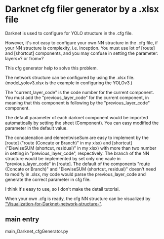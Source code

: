 # Darknet cfg filer generator by a .xlsx file

Darknet is used to configure for YOLO structure in the .cfg file.

However, it's not easy to configure your own NN structure in the .cfg file, if your NN structure is complexity, i.e. Inception. You must use lot of [route] and [shortcut] components, and you may confuse in setting the parameter: layers=? or from=?

This cfg generator help to solve this problem.

The network structure can be configured by using the .xlsx file. (model_yolov3.xlsx is the example in configuring the YOLOv3.)

The "current_layer_code" is the code number for the current component. You must add the "previous_layer_code" for the current component, in meaning that this component is following by the "previous_layer_code" component.

The default parameter of each darknet component would be imported automatically by setting the sheet (Component). You can easy modified the parameter in the default value. 

The concatenation and elementwiseSum are easy to implement by the [route] ("route (Concate or Branch)" in my xlsx) and [shortcut] ("ElewiseSUM (shortcut, residual)" in my xlsx)  with more than two number in setting in "previous_layer_code", respectively. The branch of the NN structure would be implemented by set only one vaule in "previous_layer_code" in [route]. The default of the components "route (Concate or Branch)" and "ElewiseSUM (shortcut, residual)" doesn't need to modify in .xlsx, my code would parse the previous_layer_code and generate the correct parameter in cfg file.

I think it's easy to use, so I don't make the detail tutorial.

When your own .cfg is ready, the cfg NN structure can be visualized by ["Visualization-for-Darknet-network-structure-"](https://github.com/TommyHuang821/Visualization-for-Darknet-network-structure-). 

## main entry
main_Darknet_cfgGenerator.py
